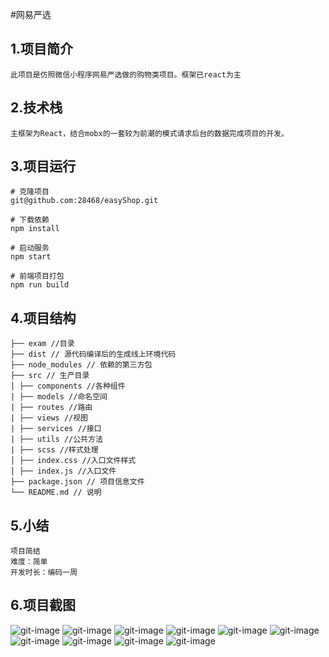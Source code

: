 #网易严选
<h2>1.项目简介</h2>

````
此项目是仿照微信小程序网易严选做的购物类项目。框架已react为主
````
<h2>2.技术栈</h2>

````
主框架为React，结合mobx的一套较为前潮的模式请求后台的数据完成项目的开发。

````
<h2>3.项目运行</h2>

````
# 克隆项目
git@github.com:28468/easyShop.git

# 下载依赖
npm install

# 启动服务
npm start 

# 前端项目打包
npm run build
````
<h2>4.项目结构</h2>

````
├── exam //目录
├── dist // 源代码编译后的生成线上环境代码
├── node_modules // 依赖的第三方包
├── src // 生产目录
│ ├── components //各种组件
| ├── models //命名空间
| ├── routes //路由
| ├── views //视图
| ├── services //接口
| ├── utils //公共方法
| ├── scss //样式处理
│ ├── index.css //入口文件样式
│ ├── index.js //入口文件
├── package.json // 项目信息文件
└── README.md // 说明

````
<h2>5.小结</h2>

````
项目简结
难度：简单
开发时长：编码一周
````

<h2>6.项目截图</h2>


![git-image](git-image/img1.png)
![git-image](git-image/img2.png)
![git-image](git-image/img3.png)
![git-image](git-image/img4.png)
![git-image](git-image/img5.png)
![git-image](git-image/img6.png)
![git-image](git-image/img7.png)
![git-image](git-image/img8.png)
![git-image](git-image/img9.png)
![git-image](git-image/img10.png)

